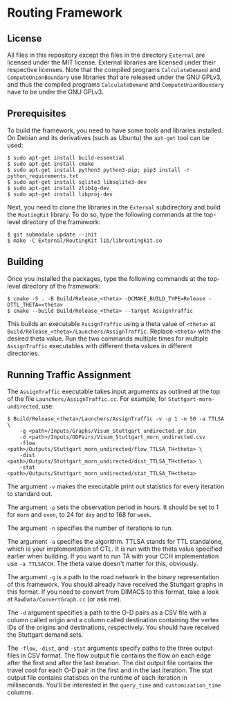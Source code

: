 # Routing Framework

## License

All files in this repository except the files in the directory `External` are licensed under the MIT
license. External libraries are licensed under their respective licenses. Note that the compiled
programs `CalculateDemand` and `ComputeUnionBoundary` use libraries that are released under the GNU
GPLv3, and thus the compiled programs `CalculateDemand` and `ComputeUnionBoundary` have to be under
the GNU GPLv3.

## Prerequisites

To build the framework, you need to have some tools and libraries installed. On Debian and its derivatives
(such as Ubuntu) the `apt-get` tool can be used:

```
$ sudo apt-get install build-essential
$ sudo apt-get install cmake
$ sudo apt-get install python3 python3-pip; pip3 install -r python_requirements.txt
$ sudo apt-get install sqlite3 libsqlite3-dev
$ sudo apt-get install zlib1g-dev
$ sudo apt-get install libproj-dev
```

Next, you need to clone the libraries in the `External` subdirectory and build the `RoutingKit` library. To do so,
type the following commands at the top-level directory of the framework:

```
$ git submodule update --init
$ make -C External/RoutingKit lib/libroutingkit.so
```

## Building

Once you installed the packages, type the following commands at the top-level directory of
the framework:

```
$ cmake -S . -B Build/Release_<theta> -DCMAKE_BUILD_TYPE=Release -DTTL_THETA=<theta>
$ cmake --build Build/Release_<theta> --target AssignTraffic
```

This builds an executable `AssignTraffic` using a theta value of
`<theta>` at `Build/Release_<theta>/Launchers/AssignTraffic`.
Replace `<theta>` with the desired theta value. 
Run the two commands multiple times for multiple `AssignTraffic` executables with 
different theta values in different directories. 

## Running Traffic Assignment

The `AssignTraffic` executable takes input arguments as outlined at the top of 
the file `Launchers/AssignTraffic.cc`.
For example, for `Stuttgart-morn-undirected`, use:

```
$ Build/Release_<theta>/Launchers/AssignTraffic -v -p 1 -n 50 -a TTLSA \
    -g <path>/Inputs/Graphs/Visum_Stuttgart_undirected.gr.bin
    -d <path>/Inputs/ODPairs/Visum_Stuttgart_morn_undirected.csv
    -flow <path>/Outputs/Stuttgart_morn_undirected/flow_TTLSA_TH<theta> \
    -dist <path>/Outputs/Stuttgart_morn_undirected/dist_TTLSA_TH<theta> \
    -stat <path>/Outputs/Stuttgart_morn_undirected/stat_TTLSA_TH<theta>
```

The argument `-v` makes the executable print out statistics for every 
iteration to standard out.

The argument `-p` sets the observation period in hours. It should be set to 1 
for `morn` and `even`, to 24 for `day` and to 168 for `week`.

The argument `-n` specifies the number of iterations to run.

The argument `-a` specifies the algorithm. TTLSA stands for TTL standalone, 
which is your implementation of CTL. It is run with the theta value specified 
earlier when building. 
If you want to run TA with your CCH implementation use `-a TTLSACCH`. 
The theta value doesn't matter for this, obviously. 

The argument `-g` is a path to the road network in the binary representation 
of this framework. You should already have received the Stuttgart graphs in this 
format. If you need to convert from DIMACS to this format, take a look at 
`RawData/ConvertGraph.cc` (or ask me).

The `-d` argument specifies a path to the O-D pairs as a CSV file with a column called 
origin and a column called destination containing the vertex IDs of the 
origins and destinations, respectively. You should have received the Stuttgart 
demand sets.

The `-flow`, `-dist`, and `-stat` arguments specify paths to the three output 
files in CSV format. 
The flow output file contains the flow on each edge after the first 
and after the last iteration.
The dist output file contains the travel cost for each O-D pair in the first
and in the last iteration.
The stat output file contains statistics on the runtime of each iteration 
in milliseconds. You'll be interested in the `query_time` and 
`customization_time` columns.